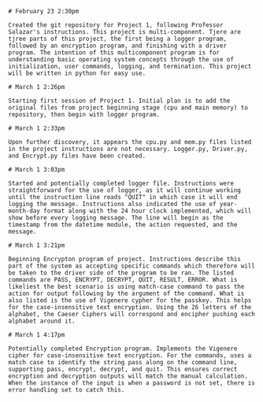     # February 23 2:30pm

    Created the git repository for Project 1, following Professor Salazar's instructions. This project is multi-component. Tjere are tjree parts of this project, the first being a logger program, followed by an encryption program, and finishing with a driver program. The intention of this multicomponent program is for understanding basic operating system concepts through the use of initialization, user commands, logging, and termination. This project will be written in python for easy use.

    # March 1 2:26pm

    Starting first session of Project 1. Initial plan is to add the original files from project beginning stage (cpu and main memory) to repository, then begin with logger program.

    # March 1 2:33pm

    Upon further discovery, it appears the cpu.py and mem.py files listed in the project instructions are not necessary. Logger.py, Driver.py, and Encrypt.py files have been created.

    # March 1 3:03pm

    Started and potentially completed logger file. Instructions were straightforward for the use of logger, as it will continue working until the instruction line reads "QUIT" in which case it will end logging the message. Instructions also indicated the use of year-month-day format along with the 24 hour clock implemented, which will show before every logging message. The line will begin as the timestamp from the datetime module, the action requested, and the message.

    # March 1 3:21pm

    Beginning Encrypton program of project. Instructions describe this part of the system as accepting specific commands which therefore will be taken to the driver side of the program to be ran. The listed commands are PASS, ENCRYPT, DECRYPT, QUIT, RESULT, ERROR. What is likeliest the best scenario is using match-case command to pass the action for output following by the argument of the command. What is also listed is the use of Vigenere cypher for the passkey. This helps for the case-insensitive text encryption. Using the 26 letters of the alphabet, the Caeser Ciphers will correspond and encipher pushing each alphabet around it.

    # March 1 4:17pm

    Potentially completed Encryption program. Implements the Vigenere cipher for case-insensitive text encryption. For the commands, uses a match case to identify the string pass along on the command line, supporting pass, encrypt, decrypt, and quit. This ensures correct encryption and decryption outputs will match the manual calculation. When the instance of the input is when a password is not set, there is error handling set to catch this.
